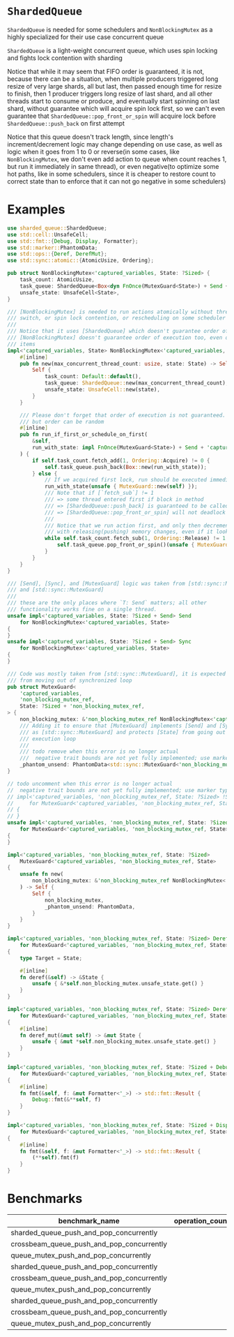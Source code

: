 # `ShardedQueue`
`ShardedQueue` is needed for some schedulers and `NonBlockingMutex` as a highly specialized for their use case concurrent queue

`ShardedQueue` is a light-weight concurrent queue, which uses spin locking and fights lock contention with sharding

Notice that while it may seem that FIFO order is guaranteed, it is not, because there can be a situation, when multiple producers triggered long resize of very large shards, all but last, then passed enough time for resize to finish, then 1 producer triggers long resize of last shard, and all other threads start to consume or produce, and eventually start spinning on last shard, without guarantee which will acquire spin lock first, so we can't even guarantee that `ShardedQueue::pop_front_or_spin` will acquire lock before `ShardedQueue::push_back` on first attempt

Notice that this queue doesn't track length, since length's increment/decrement logic may change depending on use case, as well as logic when it goes from 1 to 0 or reverse(in some cases, like `NonBlockingMutex`, we don't even add action to queue when count reaches 1, but run it immediately in same thread), or even negative(to optimize some hot paths, like in some schedulers, since it is cheaper to restore count to correct state than to enforce that it can not go negative in some schedulers)

# Examples
```rust
use sharded_queue::ShardedQueue;
use std::cell::UnsafeCell;
use std::fmt::{Debug, Display, Formatter};
use std::marker::PhantomData;
use std::ops::{Deref, DerefMut};
use std::sync::atomic::{AtomicUsize, Ordering};

pub struct NonBlockingMutex<'captured_variables, State: ?Sized> {
    task_count: AtomicUsize,
    task_queue: ShardedQueue<Box<dyn FnOnce(MutexGuard<State>) + Send + 'captured_variables>>,
    unsafe_state: UnsafeCell<State>,
}

/// [NonBlockingMutex] is needed to run actions atomically without thread blocking, or context
/// switch, or spin lock contention, or rescheduling on some scheduler
///
/// Notice that it uses [ShardedQueue] which doesn't guarantee order of retrieval, hence
/// [NonBlockingMutex] doesn't guarantee order of execution too, even of already added
/// items
impl<'captured_variables, State> NonBlockingMutex<'captured_variables, State> {
    #[inline]
    pub fn new(max_concurrent_thread_count: usize, state: State) -> Self {
        Self {
            task_count: Default::default(),
            task_queue: ShardedQueue::new(max_concurrent_thread_count),
            unsafe_state: UnsafeCell::new(state),
        }
    }

    /// Please don't forget that order of execution is not guaranteed. Atomicity of operations is guaranteed,
    /// but order can be random
    #[inline]
    pub fn run_if_first_or_schedule_on_first(
        &self,
        run_with_state: impl FnOnce(MutexGuard<State>) + Send + 'captured_variables,
    ) {
        if self.task_count.fetch_add(1, Ordering::Acquire) != 0 {
            self.task_queue.push_back(Box::new(run_with_state));
        } else {
            // If we acquired first lock, run should be executed immediately and run loop started
            run_with_state(unsafe { MutexGuard::new(self) });
            /// Note that if [`fetch_sub`] != 1
            /// => some thread entered first if block in method
            /// => [ShardedQueue::push_back] is guaranteed to be called
            /// => [ShardedQueue::pop_front_or_spin] will not deadlock while spins until it gets item
            ///
            /// Notice that we run action first, and only then decrement count
            /// with releasing(pushing) memory changes, even if it looks otherwise
            while self.task_count.fetch_sub(1, Ordering::Release) != 1 {
                self.task_queue.pop_front_or_spin()(unsafe { MutexGuard::new(self) });
            }
        }
    }
}

/// [Send], [Sync], and [MutexGuard] logic was taken from [std::sync::Mutex]
/// and [std::sync::MutexGuard]
///
/// these are the only places where `T: Send` matters; all other
/// functionality works fine on a single thread.
unsafe impl<'captured_variables, State: ?Sized + Send> Send
    for NonBlockingMutex<'captured_variables, State>
{
}
unsafe impl<'captured_variables, State: ?Sized + Send> Sync
    for NonBlockingMutex<'captured_variables, State>
{
}

/// Code was mostly taken from [std::sync::MutexGuard], it is expected to protect [State]
/// from moving out of synchronized loop
pub struct MutexGuard<
    'captured_variables,
    'non_blocking_mutex_ref,
    State: ?Sized + 'non_blocking_mutex_ref,
> {
    non_blocking_mutex: &'non_blocking_mutex_ref NonBlockingMutex<'captured_variables, State>,
    /// Adding it to ensure that [MutexGuard] implements [Send] and [Sync] in same cases
    /// as [std::sync::MutexGuard] and protects [State] from going out of synchronized
    /// execution loop
    ///
    /// todo remove when this error is no longer actual
    ///  negative trait bounds are not yet fully implemented; use marker types for now [E0658]
    _phantom_unsend: PhantomData<std::sync::MutexGuard<'non_blocking_mutex_ref, State>>,
}

// todo uncomment when this error is no longer actual
//  negative trait bounds are not yet fully implemented; use marker types for now [E0658]
// impl<'captured_variables, 'non_blocking_mutex_ref, State: ?Sized> !Send
//     for MutexGuard<'captured_variables, 'non_blocking_mutex_ref, State>
// {
// }
unsafe impl<'captured_variables, 'non_blocking_mutex_ref, State: ?Sized + Sync> Sync
    for MutexGuard<'captured_variables, 'non_blocking_mutex_ref, State>
{
}

impl<'captured_variables, 'non_blocking_mutex_ref, State: ?Sized>
    MutexGuard<'captured_variables, 'non_blocking_mutex_ref, State>
{
    unsafe fn new(
        non_blocking_mutex: &'non_blocking_mutex_ref NonBlockingMutex<'captured_variables, State>,
    ) -> Self {
        Self {
            non_blocking_mutex,
            _phantom_unsend: PhantomData,
        }
    }
}

impl<'captured_variables, 'non_blocking_mutex_ref, State: ?Sized> Deref
    for MutexGuard<'captured_variables, 'non_blocking_mutex_ref, State>
{
    type Target = State;

    #[inline]
    fn deref(&self) -> &State {
        unsafe { &*self.non_blocking_mutex.unsafe_state.get() }
    }
}

impl<'captured_variables, 'non_blocking_mutex_ref, State: ?Sized> DerefMut
    for MutexGuard<'captured_variables, 'non_blocking_mutex_ref, State>
{
    #[inline]
    fn deref_mut(&mut self) -> &mut State {
        unsafe { &mut *self.non_blocking_mutex.unsafe_state.get() }
    }
}

impl<'captured_variables, 'non_blocking_mutex_ref, State: ?Sized + Debug> Debug
    for MutexGuard<'captured_variables, 'non_blocking_mutex_ref, State>
{
    #[inline]
    fn fmt(&self, f: &mut Formatter<'_>) -> std::fmt::Result {
        Debug::fmt(&**self, f)
    }
}

impl<'captured_variables, 'non_blocking_mutex_ref, State: ?Sized + Display> Display
    for MutexGuard<'captured_variables, 'non_blocking_mutex_ref, State>
{
    #[inline]
    fn fmt(&self, f: &mut Formatter<'_>) -> std::fmt::Result {
        (**self).fmt(f)
    }
}
```

# Benchmarks
| benchmark_name                            | operation_count_per_thread | concurrent_thread_count | average_time |
|-------------------------------------------|---------------------------:|------------------------:|-------------:|
| sharded_queue_push_and_pop_concurrently   |                      1_000 |                      24 |    3.1980 ms |
| crossbeam_queue_push_and_pop_concurrently |                      1_000 |                      24 |    5.3154 ms |
| queue_mutex_push_and_pop_concurrently     |                      1_000 |                      24 |    6.4846 ms |
| sharded_queue_push_and_pop_concurrently   |                     10_000 |                      24 |    37.245 ms |
| crossbeam_queue_push_and_pop_concurrently |                     10_000 |                      24 |    49.234 ms |
| queue_mutex_push_and_pop_concurrently     |                     10_000 |                      24 |    69.207 ms |
| sharded_queue_push_and_pop_concurrently   |                    100_000 |                      24 |    395.12 ms |
| crossbeam_queue_push_and_pop_concurrently |                    100_000 |                      24 |    434.00 ms |
| queue_mutex_push_and_pop_concurrently     |                    100_000 |                      24 |    476.59 ms |

